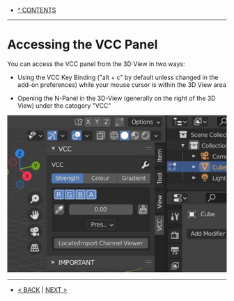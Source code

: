 * [^ CONTENTS](Contents.md)

***

# Accessing the VCC Panel

You can access the VCC panel from the 3D View in two ways:

* Using the VCC Key Binding ("alt + c" by default unless changed in the add-on preferences) while your mouse cursor is within the 3D View area

* Opening the N-Panel in the 3D-View (generally on the right of the 3D View) under the category "VCC"

![](https://github.com/Squeyed-Addons/VCC-Docs/blob/main/Media/Images/npanel.JPG?raw=true)

***

* [< BACK](Quick-Start.md) | [NEXT >](VCC-Panel-Layout.md)